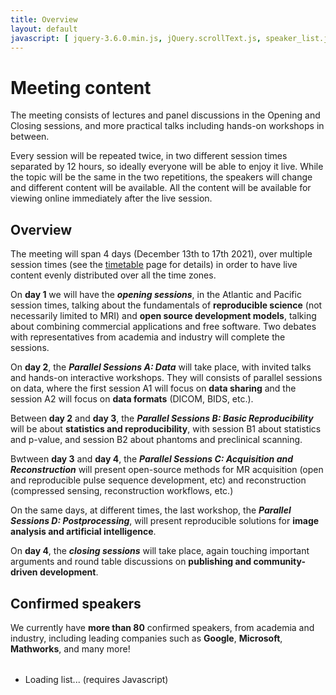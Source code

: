 ```yaml
---
title: Overview
layout: default
javascript: [ jquery-3.6.0.min.js, jQuery.scrollText.js, speaker_list.js ]
---
```


# Meeting content

The meeting consists of lectures and panel discussions in the Opening and Closing sessions, and more practical talks including hands-on workshops in between.

Every session will be repeated twice, in two different session times separated by 12 hours, so ideally everyone will be able to enjoy it live. While the topic will be the same in the two repetitions, the speakers will change and different content will be available. All the content will be available for viewing online immediately after the live session.

## Overview

The meeting will span 4 days (December 13th to 17th 2021), over multiple session times (see the [timetable](/timetable) page for details) in order to have live content evenly distributed over all the time zones.

On **day 1** we will have the ***opening sessions***, in the Atlantic and Pacific session times, talking about the fundamentals of **reproducible science** (not necessarily limited to MRI) and **open source development models**, talking about combining commercial applications and free software. Two debates with representatives from academia and industry will complete the sessions.

On **day 2**, the ***Parallel Sessions A: Data*** will take place, with invited talks and hands-on interactive workshops. They will consists of parallel sessions on data, where the first session A1 will focus on **data sharing** and the session A2 will focus on **data formats** (DICOM, BIDS, etc.).

Between **day 2** and **day 3**, the ***Parallel Sessions B: Basic Reproducibility*** will be about **statistics and reproducibility**, with session B1 about statistics and p-value, and session B2 about phantoms and preclinical scanning.

Bwtween **day 3** and **day 4**, the ***Parallel Sessions C: Acquisition and Reconstruction*** will present open-source methods for MR acquisition (open and reproducible pulse sequence development, etc) and reconstruction (compressed sensing, reconstruction workflows, etc.)

On the same days, at different times, the last workshop, the ***Parallel Sessions D: Postprocessing***, will present reproducible solutions for **image analysis and artificial intelligence**.

On **day 4**, the ***closing sessions*** will take place, again touching important arguments and round table discussions on **publishing and community-driven development**.

## Confirmed speakers

We currently have **more than 80** confirmed speakers, from academia and industry, including leading companies such as **Google**, **Microsoft**, **Mathworks**, and many more!

<div id="scrollContainer" style="line-height: 25px; overflow: hidden">
<ul id="speakerList">
<li>Loading list... (requires Javascript)</li>
</ul>
</div>
